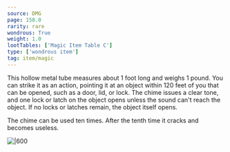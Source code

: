 ```yaml
---
source: DMG
page: 158.0
rarity: rare
wondrous: True
weight: 1.0
lootTables: ['Magic Item Table C']
type: ['wondrous item']
tag: item/magic
---
```


This hollow metal tube measures about 1 foot long and weighs 1 pound. You can strike it as an action, pointing it at an object within 120 feet of you that can be opened, such as a door, lid, or lock. The chime issues a clear tone, and one lock or latch on the object opens unless the sound can't reach the object. If no locks or latches remain, the object itself opens.

The chime can be used ten times. After the tenth time it cracks and becomes useless.


![|600](https://5e.tools/img/items/DMG/Chime%20of%20Opening.jpg)